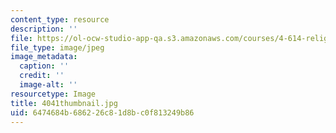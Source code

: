 ```yaml
---
content_type: resource
description: ''
file: https://ol-ocw-studio-app-qa.s3.amazonaws.com/courses/4-614-religious-architecture-and-islamic-cultures-fall-2002/6474684b686226c81d8bc0f813249b86_4041thumbnail.jpg
file_type: image/jpeg
image_metadata:
  caption: ''
  credit: ''
  image-alt: ''
resourcetype: Image
title: 4041thumbnail.jpg
uid: 6474684b-6862-26c8-1d8b-c0f813249b86
---
```

